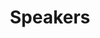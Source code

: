 ---
layout: profiles
permalink: /speakers/
title: Speakers
description: BIO OF WORKSHOP SPEAKERS
nav: true
nav_order: 1
profiles:
  - align: left
    image: matthew_barth.jpeg
    content: speaker_1.md
    image_circular: true # crops the image to make it circular
    more_info: >
      <p>Prof. Dr.<br></p>
      <p>Matthew Barth<br></p>
      <p>Full Professor<br></p>
      <p>University of California, Riverside</p>  
  - align: right
    image: abhinav_valada.jpeg
    content: speaker_2.md
    image_circular: true # crops the image to make it circular
    more_info: >
      <p>Prof. Dr.<br></p>
      <p>Abhinav Valada<br></p>
      <p>Full Professor<br></p>
      <p>University of Freiburg, Germany</p>
  - align: left
    image: fernando_garcia.jpeg
    content: speaker_3.md
    image_circular: true # crops the image to make it circular
    more_info: >
      <p>Prof. Dr.  <br></p>
      <p>Fernando Garcia<br> </p>
      <p>Associate Professor<br></p>
      <p>University Carlos III of Madrid, Spain</p>
  - align: right
    image: ignacio_alvarez.jpeg
    content: speaker_4.md
    image_circular: true # crops the image to make it circular
    more_info: >
      <p>Dr. </br>Ignacio Alvarez<br></p>
      <p>Principal Engineer<br></p>
      <p>Intel Corporation, USA </p>
  - align: left
    image: catherine_elias.jpeg
    content: speaker_5.md
    image_circular: true # crops the image to make it circular
    more_info: >
      <p>Dr. Catherine M. Elias<br></p>
      <p>Research Group Director<br></p>
      <p>The German University in Cairo, Egypt</p>
  - align: right
    image: katie_luo.jpeg
    content: speaker_6.md
    image_circular: true # crops the image to make it circular
    more_info: >
      <p>Katie Luo<br></p>
      <p>PhD Student<br></p>
      <p>Cornell University, USA</p>
  - align: left
    image: maria_lyssenko.jpg
    content: speaker_7.md
    image_circular: true # crops the image to make it circular
    more_info: >
      <p>Maria Lyssenko<br></p>
      <p>PhD Student<br></p>
      <p>BOSCH & Technical University of Munich, Germany</p>  
---